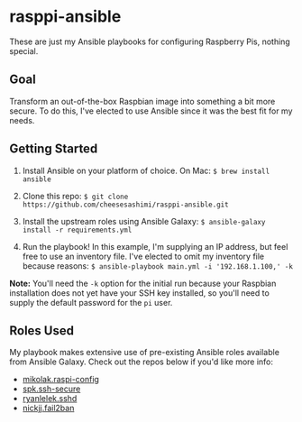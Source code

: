 # rasppi-ansible

These are just my Ansible playbooks for configuring Raspberry Pis, nothing special.

## Goal

Transform an out-of-the-box Raspbian image into something a bit more secure. To do this, I've elected to use Ansible since it was the best fit for my needs.

## Getting Started

1. Install Ansible on your platform of choice. On Mac:
   `$ brew install ansible`

2. Clone this repo:
   `$ git clone https://github.com/cheesesashimi/rasppi-ansible.git`

3. Install the upstream roles using Ansible Galaxy:
   `$ ansible-galaxy install -r requirements.yml`

4. Run the playbook! In this example, I'm supplying an IP address, but feel free to use an inventory file. I've elected to omit my inventory file because reasons:
   `$ ansible-playbook main.yml -i '192.168.1.100,' -k`

**Note:** You'll need the `-k` option for the initial run because your Raspbian installation does not yet have your SSH key installed, so you'll need to supply the default password for the `pi` user.

## Roles Used

My playbook makes extensive use of pre-existing Ansible roles available from Ansible Galaxy. Check out the repos below if you'd like more info:

- [mikolak.raspi-config](https://galaxy.ansible.com/mikolak/raspi-config/)
- [spk.ssh-secure](https://github.com/spk/ansible-ssh-secure)
- [ryanlelek.sshd](https://github.com/ryanlelek/ansible-role-sshd)
- [nickjj.fail2ban](https://github.com/nickjj/ansible-fail2ban)
